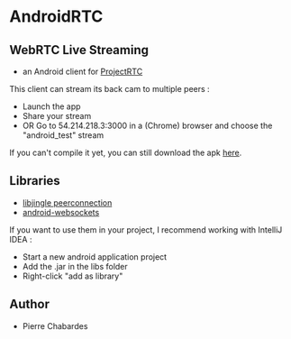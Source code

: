 # AndroidRTC

## WebRTC Live Streaming

- an Android client for [ProjectRTC](https://github.com/pchab/ProjectRTC)

This client can stream its back cam to multiple peers :
- Launch the app
- Share your stream
- OR Go to 54.214.218.3:3000 in a (Chrome) browser and choose the "android_test" stream

If you can't compile it yet, you can still download the apk [here](https://github.com/pchab/ProjectRTC/raw/master/AndroidRTC.apk).

## Libraries

- [libjingle peerconnection](https://code.google.com/p/libjingle/)
- [android-websockets](https://github.com/koush/android-websockets)

If you want to use them in your project, I recommend working with IntelliJ IDEA :

- Start a new android application project
- Add the .jar in the libs folder
- Right-click "add as library"

## Author

- Pierre Chabardes
